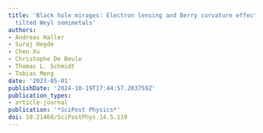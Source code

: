 ```yaml
---
title: 'Black hole mirages: Electron lensing and Berry curvature effects in inhomogeneously
  tilted Weyl semimetals'
authors:
- Andreas Haller
- Suraj Hegde
- Chen Xu
- Christophe De Beule
- Thomas L. Schmidt
- Tobias Meng
date: '2023-05-01'
publishDate: '2024-10-19T17:44:57.203759Z'
publication_types:
- article-journal
publication: '*SciPost Physics*'
doi: 10.21468/SciPostPhys.14.5.119
---
```


